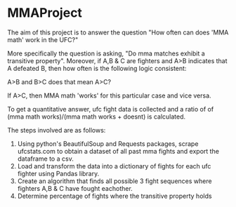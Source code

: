 # MMAProject
The aim of this project is to answer the question "How often can does 'MMA math' work in the UFC?"

More specifically the question is asking, "Do mma matches exhibit a transitive property". Moreover, if
A,B & C are fighters and A>B indicates that A defeated B, then how often is the following logic consistent:

A>B and B>C does that mean A>C?

If A>C, then MMA math 'works' for this particular case and vice versa.

To get a quantitative answer, ufc fight data is collected and a ratio of of (mma math works)/(mma math works + doesnt)
is calculated.

The steps involved are as follows:
1. Using python's BeautifulSoup and Requests packages, scrape ufcstats.com to obtain a dataset of all past mma fights
and export the dataframe to a csv.
2. Load and transform the data into a dictionary of fights for each ufc fighter using Pandas library.
3. Create an algorithm that finds all possible 3 fight sequences where fighters A,B & C have fought eachother.
4. Determine percentage of fights where the transitive property holds

